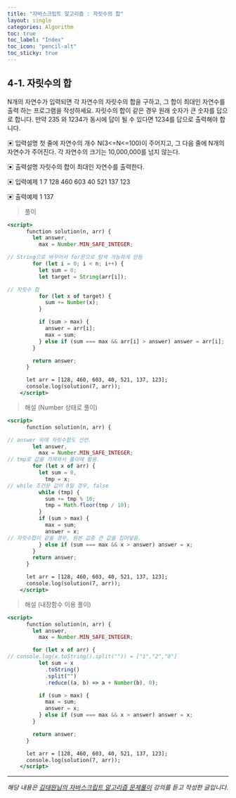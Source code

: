 ```yaml
---
title: "자바스크립트 알고리즘 : 자릿수의 합"
layout: single
categories: Algorithm
toc: true
toc_label: "Index"
toc_icon: "pencil-alt"
toc_sticky: true
---
```


## 4-1. 자릿수의 합

N개의 자연수가 입력되면 각 자연수의 자릿수의 합을 구하고, 그 합이 최대인 자연수를 출력
하는 프로그램을 작성하세요. 자릿수의 합이 같은 경우 원래 숫자가 큰 숫자를 답으로 합니다.
만약 235 와 1234가 동시에 답이 될 수 있다면 1234를 답으로 출력해야 합니다.

▣ 입력설명
첫 줄에 자연수의 개수 N(3<=N<=100)이 주어지고, 그 다음 줄에 N개의 자연수가 주어진다.
각 자연수의 크기는 10,000,000를 넘지 않는다.

▣ 출력설명
자릿수의 합이 최대인 자연수를 출력한다.

▣ 입력예제 1
7
128 460 603 40 521 137 123

▣ 출력예제 1
137

> 풀이

```jsx
<script>
      function solution(n, arr) {
        let answer,
          max = Number.MIN_SAFE_INTEGER;

// String으로 바꾸어서 for문으로 탐색 가능하게 만듬
        for (let i = 0; i < n; i++) {
          let sum = 0;
          let target = String(arr[i]);

// 자릿수 합
          for (let x of target) {
            sum += Number(x);
          }

          if (sum > max) {
            answer = arr[i];
            max = sum;
          } else if (sum === max && arr[i] > answer) answer = arr[i];
        }

        return answer;
      }

      let arr = [128, 460, 603, 40, 521, 137, 123];
      console.log(solution(7, arr));
    </script>
```

> 해설 (Number 상태로 풀이)

```jsx
<script>
      function solution(n, arr) {

// answer 외에 자릿수합도 선언.
        let answer,
          max = Number.MIN_SAFE_INTEGER;
// tmp로 값을 가져와서 풀이에 활용.
        for (let x of arr) {
          let sum = 0,
            tmp = x;
// while 조건문 값이 0일 경우, false
          while (tmp) {
            sum += tmp % 10;
            tmp = Math.floor(tmp / 10);
          }
          if (sum > max) {
            max = sum;
            answer = x;
// 자릿수합이 같을 경우, 원본 값중 큰 값을 집어넣음.
          } else if (sum === max && x > answer) answer = x;
        }
        return answer;
      }

      let arr = [128, 460, 603, 40, 521, 137, 123];
      console.log(solution(7, arr));
    </script>
```

> 해설 (내장함수 이용 풀이)

```jsx
<script>
      function solution(n, arr) {
        let answer,
          max = Number.MIN_SAFE_INTEGER;

        for (let x of arr) {
// console.log(x.toString().split("")) = ["1","2","8"]
          let sum = x
            .toString()
            .split("")
            .reduce((a, b) => a + Number(b), 0);

          if (sum > max) {
            max = sum;
            answer = x;
          } else if (sum === max && x > answer) answer = x;
        }

        return answer;
      }

      let arr = [128, 460, 603, 40, 521, 137, 123];
      console.log(solution(7, arr));
    </script>
```

---

_해당 내용은 [김태원님의 자바스크립트 알고리즘 문제풀이](https://www.inflearn.com/course/%EC%9E%90%EB%B0%94%EC%8A%A4%ED%81%AC%EB%A6%BD%ED%8A%B8-%EC%95%8C%EA%B3%A0%EB%A6%AC%EC%A6%98-%EB%AC%B8%EC%A0%9C%ED%92%80%EC%9D%B4/dashboard) 강의를 듣고 작성한 글입니다._
